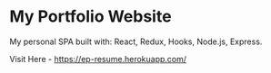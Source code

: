# My Portfolio Website

My personal SPA built with: React, Redux, Hooks, Node.js, Express.

Visit Here - https://ep-resume.herokuapp.com/
